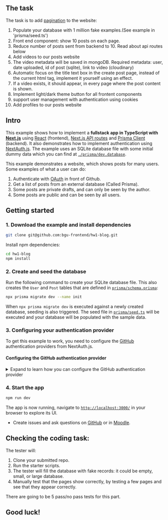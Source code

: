 ## The task
The task is to add [pagination](https://www.w3schools.com/css/css3_pagination.asp) to the website:
1. Populate your database with 1 million fake examples.(See example in 'prisma/seed.ts')
2. Front end component: show 10 posts on each page.
3. Reduce number of posts sent from backend to 10. Read about api routes below
4. Add videos to our posts website
5. The video metadata will be saved in mongoDB. Required metadata: user, date uploaded, id of post (sqlite), link to video (cloudinary)
6. Automatic focus on the title text box in the create post page, instead of the current html tag, implement it yourself using an effect.
7. If a video exists, it should appear, in every page where the post content is shown.
8. Implement light/dark theme button for all frontent components
9. support user management with authentication using cookies
10. Add profiles to our posts website
    
## Intro
This example shows how to implement a **fullstack app in TypeScript with [Next.js](https://nextjs.org/)** using [React](https://reactjs.org/) (frontend), [Next.js API routes](https://nextjs.org/docs/api-routes/introduction) and [Prisma Client](https://www.prisma.io/docs/reference/tools-and-interfaces/prisma-client) (backend). It also demonstrates how to implement authentication using [NextAuth.js](https://next-auth.js.org/). The example uses an SQLite database file with some initial dummy data which you can find at [`./prisma/dev.database`](./prisma/dev.database).

This example demonstrates a website, which shows posts for many users. Some examples of what a user can do:
1. Authenticate with [OAuth](https://www.youtube.com/watch?v=KT8ybowdyr0) in front of Github.
2. Get a list of posts from an external database (Called Prisma).
3. Some posts are private drafts, and can only be seen by the author.
4. Some posts are public and can be seen by all users.

## Getting started

### 1. Download the example and install dependencies


```bash
git clone git@github.com:bgu-frontend/hw1-blog.git
```

Install npm dependencies:

```bash
cd hw1-blog
npm install
```

### 2. Create and seed the database

Run the following command to create your SQLite database file. This also creates the `User` and `Post` tables that are defined in [`prisma/schema.prisma`](./prisma/schema.prisma):

```bash
npx prisma migrate dev --name init
```

When `npx prisma migrate dev` is executed against a newly created database, seeding is also triggered. The seed file in [`prisma/seed.ts`](./prisma/seed.ts) will be executed and your database will be populated with the sample data.

### 3. Configuring your authentication provider

To get this example to work, you need to configure the [GitHub](https://next-auth.js.org/providers/github) authentication providers from NextAuth.js.

#### Configuring the GitHub authentication provider

<details><summary>Expand to learn how you can configure the GitHub authentication provider</summary>

First, log into your [GitHub](https://github.com/) account.

Then, navigate to [**Settings**](https://github.com/settings/profile), then open to [**Developer Settings**](https://github.com/settings/apps), then switch to [**OAuth Apps**](https://github.com/settings/developers).

![Github Developer Settings: OAuth Apps](https://res.cloudinary.com/practicaldev/image/fetch/s--fBiGBXbE--/c_limit%2Cf_auto%2Cfl_progressive%2Cq_auto%2Cw_880/https://i.imgur.com/4eQrMAs.png)

Clicking on the **Register a new application** button will redirect you to a registration form to fill out some information for your app. The **Authorization callback URL** should be the Next.js `/api/auth` route.

For **Homepage URL** use the localhost path on your machine.

An important thing to note here is that the **Authorization callback URL** field only supports a single URL, unlike e.g. Auth0, which allows you to add additional callback URLs separated with a comma. This means if you want to deploy your app later with a production URL, you will need to set up a new GitHub OAuth app.

![Github: Register a new OAuth application](https://res.cloudinary.com/practicaldev/image/fetch/s--v7s0OEs_--/c_limit%2Cf_auto%2Cfl_progressive%2Cq_auto%2Cw_880/https://i.imgur.com/tYtq5fd.png)

Click on the **Register application** button, and then you will be able to find your newly generated **Client ID** and **Client Secret**. Copy and paste this info into the [`.env`](./env) file in the root directory.

The resulting section in the `.env` file might look like this:

```env
# GitHub OAuth
GITHUB_ID=6bafeb321963449bdf51
GITHUB_SECRET=509298c32faa283f28679ad6de6f86b2472e1bff
```

</details>

### 4. Start the app

```bash
npm run dev
```

The app is now running, navigate to [`http://localhost:3000/`](http://localhost:3000/) in your browser to explore its UI.

- Create issues and ask questions on [GitHub](https://github.com/bgu-frontend/hw1-blog/issues) or in [Moodle](https://moodle.bgu.ac.il/moodle/mod/forum/view.php?id=2453924).

## Checking the coding task:

The tester will:
1. Clone your submitted repo.
2. Run the starter scripts.
3. The tester will fill the database with fake records: it could be empty, small, or large database. 
4. Manually test that the pages show correctly, by testing a few pages and see that they appear correctly.

There are going to be 5 pass/no pass tests for this part.



## Good luck!



